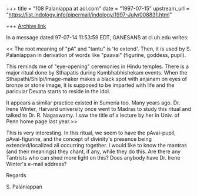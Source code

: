 +++
title = "108 Palaniappa at aol.com"
date = "1997-07-15"
upstream_url = "https://list.indology.info/pipermail/indology/1997-July/008831.html"

+++
[Archive link](https://list.indology.info/pipermail/indology/1997-July/008831.html)

In a message dated 97-07-14 11:53:59 EDT, GANESANS at cl.uh.edu writes:

<< The root meaning of "pA" and "tantu" is 'to extend'.
 Then, it is used by S. Palaniappan in derivation of
 words like "paavai" (figurine, goddess, pupil).

 This reminds me of "eye-opening" ceremonies in Hindu temples.
 There is a major ritual done by Sthapatis during Kumbhabhishekam
 events. When the Sthapathi/Shilpi/image-maker makes a black spot
 with anjanam on eyes of bronze or stone image, it is supposed to
 be imparted with life and the paricular Devata starts to reside
 in the idol. 

It appears a similar practice existed in Sumeria too.
Many years ago. Dr. Irene Winter, Harvard university once went to Madras
to study this ritual and talked to Dr. R. Nagaswamy.
I saw the title of a lecture by her in Univ. of Penn home page
last year.>>

This is very interesting. In this ritual, we seem to have the pAvai-pupil,
pAvai-figurine, and the concept of divinity's presence being
extended/localized all occurring together. I would like to know the mantras
(and their meanings) they chant, if any,  while they do this.  Are there any
 Tantrists who can shed more light on this? Does anybody have Dr. Irene
Winter's e-mail address?

Regards

S. Palaniappan




